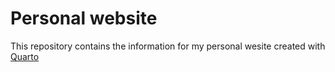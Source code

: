 # Personal website

This repository contains the information for my personal wesite created with [Quarto](https://quarto.org/)
